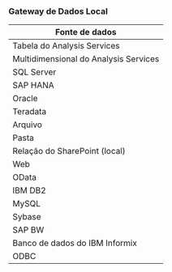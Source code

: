 ### <a name="on-premises-data-gateway"></a>Gateway de Dados Local
| **Fonte de dados** |
| --- |
| Tabela do Analysis Services |
| Multidimensional do Analysis Services |
| SQL Server |
| SAP HANA |
| Oracle |
| Teradata |
| Arquivo |
| Pasta |
| Relação do SharePoint (local) |
| Web |
| OData |
| IBM DB2 |
| MySQL |
| Sybase |
| SAP BW |
| Banco de dados do IBM Informix |
| ODBC |

